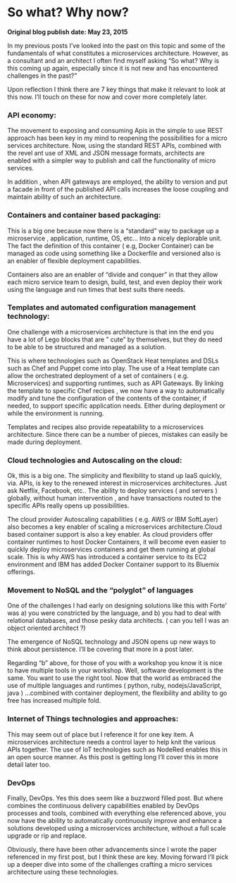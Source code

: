 # So what? Why now?

__Original blog publish date: May 23, 2015__

In my previous posts I’ve looked into the past on this topic and some of the fundamentals of what constitutes a microservices architecture. However, as a consultant and an architect I often find myself asking “So what? Why is this coming up again, especially since it is not new and has encountered challenges in the past?”

Upon reflection I think there are 7 key things that make it relevant to look at this now. I’ll touch on these for now and cover more completely later.

### API economy:
The movement to exposing and consuming Apis in the simple to use REST approach has been key in my mind to reopening the possibilities for a micro services architecture. Now, using the standard REST APIs, combined with the revel ant use of XML and JSON message formats, architects are enabled with a simpler way to publish and call the functionality of micro services.

In addition , when API gateways are employed, the ability to version and put a facade in front of the published API calls increases the loose coupling and maintain ability of such an architecture.

### Containers and container based packaging:
This is a big one because now there is a “standard” way to package up a microservice , application, runtime, OS, etc... Into a nicely deplorable unit. The fact the definition of this container ( e.g, Docker Container) can be managed as code using something like a Dockerfile and versioned also is an enabler of flexible deployment capabilities.

Containers also are an enabler of “divide and conquer” in that they allow each micro service team to design, build, test, and even deploy their work using the language and run times that best suits there needs.

### Templates and automated configuration management technology:
One challenge with a microservices architecture is that inn the end you have a lot of Lego blocks that are ” cute” by themselves, but they do need to be able to be structured and managed as a solution.

This is where technologies such as OpenStack Heat templates and DSLs such as Chef and Puppet come into play. The use of a Heat template can allow the orchestrated deployment of a set of containers ( e.g. Microservices) and supporting runtimes, such as API Gateways. By linking the template to specific Chef recipes , we now have a way to automatically modify and tune the configuration of the contents of the container, if needed, to support specific application needs. Either during deployment or while the environment is running.

Templates and recipes also provide repeatability to a microservices architecture. Since there can be a number of pieces, mistakes can easily be made during deployment.

### Cloud technologies and Autoscaling on the cloud:
Ok, this is a big one. The simplicity and flexibility to stand up IaaS quickly, via. APIs, is key to the renewed interest in microservices architectures. Just ask Netflix, Facebook, etc.. The ability to deploy services ( and servers ) globally, without human intervention , and have transactions routed to the specific APIs really opens up possibilities.

The cloud provider Autoscaling capabilities ( e.g. AWS or IBM SoftLayer) also becomes a key enabler of scaling a microservices architecture.Cloud based container support is also a key enabler. As cloud providers offer container runtimes to host Docker Containers, it will become even easier to quickly deploy microservices containers and get them running at global scale. This is why AWS has introduced a container service to its EC2 environment and IBM has added Docker Container support to its Bluemix offerings.

### Movement to NoSQL and the “polyglot” of languages
One of the challenges I had early on designing solutions like this with Forte’ was a) you were constricted by the language, and b) you had to deal with relational databases, and those pesky data architects. ( can you tell I was an object oriented architect ?)

The emergence of NoSQL technology and JSON opens up new ways to think about persistence. I’ll be covering that more in a post later.

Regarding “b” above, for those of you with a workshop you know it is nice to have multiple tools in your workshop. Well, software development is the same. You want to use the right tool. Now that the world as embraced the use of multiple languages and runtimes ( python, ruby, nodejs/JavaScript, java ) ...combined with container deployment, the flexibility and ability to go free has increased multiple fold.

### Internet of Things technologies and approaches:
This may seem out of place but I reference it for one key item. A microservices architecture needs a control layer to help knit the various APIs together. The use of IoT technologies such as NodeRed enables this in an open source manner. As this post is getting long I’ll cover this in more detail later too.

### DevOps
Finally, DevOps. Yes this does seem like a buzzword filled post. But where combines the continuous delivery capabilities enabled by DevOps processes and tools, combined with everything else referenced above, you now have the ability to automatically continuously improve and enhance a solutions developed using a microservices architecture, without a full scale upgrade or rip and replace.

Obviously, there have been other advancements since I wrote the paper referenced in my first post, but I think these are key. Moving forward I’ll pick up a deeper dive into some of the challenges crafting a micro services architecture using these technologies.